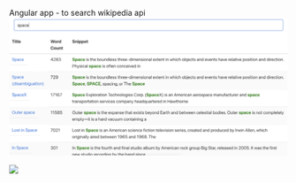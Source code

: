 Angular app - to search wikipedia api 
![](https://github.com/HosMercury/wikipedia-search-app/blob/main/screenshots/1.png)

![](https://github.com/HosMercury/wikipedia-search-app/blob/main/screenshots/2.png)